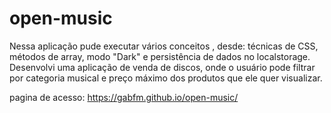 # open-music
Nessa aplicação pude executar vários conceitos , desde: técnicas de CSS, métodos de array, modo "Dark" e persistência de dados no localstorage.
Desenvolvi uma aplicação de venda de discos, onde o usuário pode filtrar por categoria musical e preço máximo dos produtos que ele quer visualizar.

pagina de acesso:
https://gabfm.github.io/open-music/
